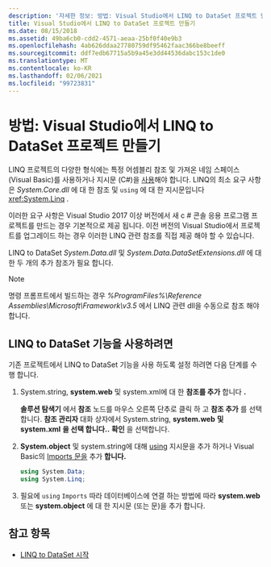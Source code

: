 ```yaml
---
description: '자세한 정보: 방법: Visual Studio에서 LINQ to DataSet 프로젝트 만들기'
title: Visual Studio에서 LINQ to DataSet 프로젝트 만들기
ms.date: 08/15/2018
ms.assetid: 49ba6cb0-cdd2-4571-aeaa-25bf0f40e9b3
ms.openlocfilehash: 4ab626ddaa27780759df95462faac366be8beeff
ms.sourcegitcommit: ddf7edb67715a5b9a45e3dd44536dabc153c1de0
ms.translationtype: MT
ms.contentlocale: ko-KR
ms.lasthandoff: 02/06/2021
ms.locfileid: "99723831"
---
```

# <a name="how-to-create-a-linq-to-dataset-project-in-visual-studio"></a>방법: Visual Studio에서 LINQ to DataSet 프로젝트 만들기

LINQ 프로젝트의 다양한 형식에는 특정 어셈블리 참조 및 가져온 네임 스페이스 (Visual Basic)를 사용하거나 지시문 (C#)을 [사용](../../../csharp/language-reference/keywords/using-directive.md)해야 합니다. LINQ의 최소 요구 사항은 *System.Core.dll* 에 대 한 참조 및 `using` 에 대 한 지시문입니다 <xref:System.Linq> .

이러한 요구 사항은 Visual Studio 2017 이상 버전에서 새 c # 콘솔 응용 프로그램 프로젝트를 만드는 경우 기본적으로 제공 됩니다. 이전 버전의 Visual Studio에서 프로젝트를 업그레이드 하는 경우 이러한 LINQ 관련 참조를 직접 제공 해야 할 수 있습니다.

LINQ to DataSet *System.Data.dll* 및 *System.Data.DataSetExtensions.dll* 에 대 한 두 개의 추가 참조가 필요 합니다.

> [!NOTE]
> 명령 프롬프트에서 빌드하는 경우 *%ProgramFiles%\Reference Assemblies\Microsoft\Framework\v3.5* 에서 LINQ 관련 dll을 수동으로 참조 해야 합니다.

## <a name="to-enable-linq-to-dataset-functionality"></a>LINQ to DataSet 기능을 사용하려면

기존 프로젝트에서 LINQ to DataSet 기능을 사용 하도록 설정 하려면 다음 단계를 수행 합니다.

1. System.string, **system.web** 및 system.xml에 대 한 **참조를 추가** 합니다 **.**

   **솔루션 탐색기** 에서 **참조** 노드를 마우스 오른쪽 단추로 클릭 하 고 **참조 추가** 를 선택 합니다. **참조 관리자** 대화 상자에서 System.string, **system.web** **및 system.xml** **을 선택 합니다..** **확인** 을 선택합니다.

1. **System.object** 및 system.string에 대해 [using](../../../csharp/language-reference/keywords/using-directive.md) 지시문을 추가 하거나 Visual Basic의 [Imports 문을](../../../visual-basic/language-reference/statements/imports-statement-net-namespace-and-type.md) 추가 **합니다.**

   ```csharp
   using System.Data;
   using System.Linq;
   ```

1. 필요에 `using` `Imports` 따라 데이터베이스에 연결 하는 방법에 따라 **system.web** 또는 **system.object** 에 대 한 지시문 (또는 문)을 추가 합니다.

## <a name="see-also"></a>참고 항목

- [LINQ to DataSet 시작](getting-started-linq-to-dataset.md)
